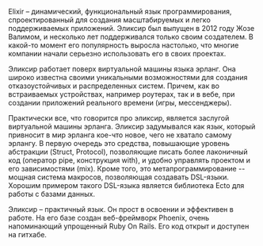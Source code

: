 
Elixir – динамический, функциональный язык программирования, спроектированный для создания масштабируемых и легко поддерживаемых приложений. Эликсир был выпущен в 2012 году Жозе Валимом, и несколько лет поддерживался только своим создателем. В какой-то момент его популярность выросла настолько, что многие компании начали серьезно использовать его в своих проектах.

Эликсир работает поверх виртуальной машины языка эрланг. Она широко известна своими уникальными возможностями для создания отказоустойчивых и распределенных систем. Причем, как во встраиваемых устройствах, например роутерах, так и в вебе, при создании приложений реального времени (игры, мессенджеры).

Практически все, что говорится про эликсир, является заслугой виртуальной машины эрланга. Эликсир задумывался как язык, который привносит в мир эрланга кое-что новое, чего не хватало самому эрлангу. В первую очередь это средства, повышающие уровень абстракции (Struct, Protocol), позволяющие писать более лаконичный код (оператор pipe, конструкция with), и удобно управлять проектом и его зависимостями (mix). Кроме того,  это метапрограммирование -- мощная система макросов, позволяющая создавать DSL-языки. Хорошим примером такого DSL-языка является библиотека Ecto для работы с базами данных.

Эликсир – практичный язык. Он прост в освоении и эффективен в работе. На его базе создан веб-фреймворк Phoenix, очень напоминающий упрощенный Ruby On Rails. Его код открыт и доступен на гитхабе.
